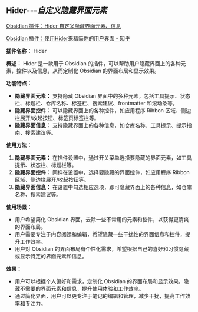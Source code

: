 ## Hider---*自定义隐藏界面元素*

[Obsidian 插件：Hider 自定义隐藏界面元素、信息](https://pkmer.cn/Pkmer-Docs/10-obsidian/obsidian%E7%A4%BE%E5%8C%BA%E6%8F%92%E4%BB%B6/obsidian-hider/)

[Obsidian 插件：使用Hider来精简你的用户界面 - 知乎](https://zhuanlan.zhihu.com/p/666832622)

**插件名称：** Hider

**概述：** Hider 是一款用于 Obsidian 的插件，可以帮助用户隐藏界面上的各种元素，控件以及信息，从而定制化 Obsidian 的界面布局和显示效果。

**功能特点：**

- **隐藏界面元素：** 支持隐藏 Obsidian 界面中的多种元素，包括工具提示、状态栏、标题栏、仓库名称、标签栏、搜索建议、frontmatter 和滚动条等。
- **隐藏界面控件：** 可以隐藏界面上的各种控件，如应用程序 Ribbon 区域、侧边栏展开/收起按钮、标签页标签栏等。
- **隐藏界面信息：** 支持隐藏界面上的各种信息，如仓库名称、工具提示、提示指南、搜索建议等。

**使用方法：**

1. **隐藏界面元素：** 在插件设置中，通过开关菜单选择要隐藏的界面元素，如工具提示、状态栏、标题栏等。
2. **隐藏界面控件：** 同样在设置中，选择要隐藏的界面控件，如应用程序 Ribbon 区域、侧边栏展开/收起按钮等。
3. **隐藏界面信息：** 在设置中勾选相应选项，即可隐藏界面上的各种信息，如仓库名称、搜索建议等。

**使用场景：**

- 用户希望简化 Obsidian 界面，去除一些不常用的元素和控件，以获得更清爽的界面布局。
- 用户需要专注于内容阅读和编辑，希望隐藏一些干扰性的界面信息和控件，提升工作效率。
- 用户对 Obsidian 的界面布局有个性化需求，希望根据自己的喜好和习惯隐藏或显示特定的界面元素和信息。

**效果：**

- 用户可以根据个人偏好和需求，定制化 Obsidian 的界面布局和显示效果，隐藏不需要的界面元素和信息，提升使用体验和工作效率。
- 通过简化界面，用户可以更专注于笔记的编辑和管理，减少干扰，提高工作效率和专注力。